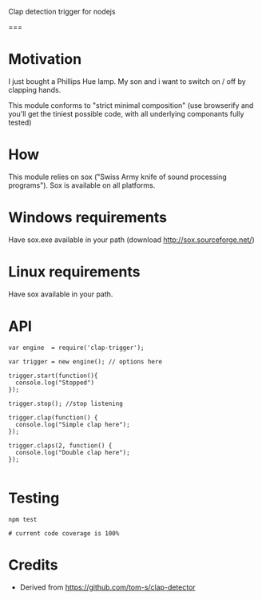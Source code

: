 Clap detection trigger for nodejs

===

# Motivation
I just bought a Phillips Hue lamp. My son and i want to switch on / off by clapping hands.

This module conforms to "strict minimal composition" (use browserify and you'll get the tiniest possible code, with all underlying componants fully tested)


# How
This module relies on sox ("Swiss Army knife of sound processing programs").
Sox is available on all platforms.


# Windows requirements
Have sox.exe available in your path (download http://sox.sourceforge.net/)

# Linux requirements
Have sox available in your path.


# API
```
var engine  = require('clap-trigger');

var trigger = new engine(); // options here

trigger.start(function(){
  console.log("Stopped")
});
 
trigger.stop(); //stop listening

trigger.clap(function() {
  console.log("Simple clap here");
});

trigger.claps(2, function() {
  console.log("Double clap here"); 
});


```

# Testing
```
npm test

# current code coverage is 100%
```



# Credits
* Derived from https://github.com/tom-s/clap-detector


